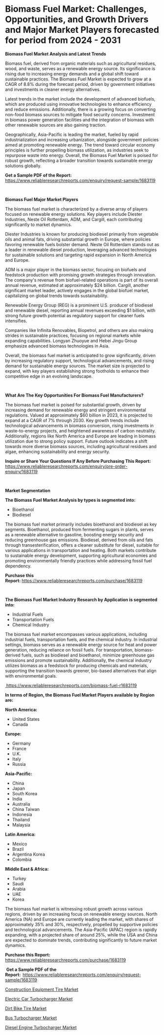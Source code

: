 <p><h1>Biomass Fuel Market: Challenges, Opportunities, and Growth Drivers and Major Market Players forecasted for period from 2024 - 2031</h1></p><p><strong>Biomass Fuel Market Analysis and Latest Trends</strong></p>
<p><p>Biomass fuel, derived from organic materials such as agricultural residues, wood, and waste, serves as a renewable energy source. Its significance is rising due to increasing energy demands and a global shift toward sustainable practices. The Biomass Fuel Market is expected to grow at a CAGR of 8.8% during the forecast period, driven by government initiatives and investments in cleaner energy alternatives. </p><p>Latest trends in the market include the development of advanced biofuels, which are produced using innovative technologies to enhance efficiency and reduce emissions. Additionally, there is a growing focus on converting non-food biomass sources to mitigate food security concerns. Investment in biomass power generation facilities and the integration of biomass with other renewable sources are also gaining traction. </p><p>Geographically, Asia-Pacific is leading the market, fueled by rapid industrialization and increasing urbanization, alongside government policies aimed at promoting renewable energy. The trend toward circular economy principles is further propelling biomass utilization, as industries seek to repurpose waste into energy. Overall, the Biomass Fuel Market is poised for robust growth, reflecting a broader transition towards sustainable energy solutions globally.</p></p>
<p><strong>Get a Sample PDF of the Report:&nbsp;</strong> <a href="https://www.reliableresearchreports.com/enquiry/request-sample/1683119?utm_campaign=1692&utm_medium=2&utm_source=Github&utm_content=ia&utm_term=15102024&utm_id=biomass-fuel">https://www.reliableresearchreports.com/enquiry/request-sample/1683119</a></p>
<p>&nbsp;</p>
<p><strong>Biomass Fuel Major Market Players</strong></p>
<p><p>The biomass fuel market is characterized by a diverse array of players focused on renewable energy solutions. Key players include Diester Industries, Neste Oil Rotterdam, ADM, and Cargill, each contributing significantly to market dynamics. </p><p>Diester Industries is known for producing biodiesel primarily from vegetable oils and animal fats, driving substantial growth in Europe, where policies favoring renewable fuels bolster demand. Neste Oil Rotterdam stands out as a leader in renewable diesel production, leveraging advanced technologies for sustainable solutions and targeting rapid expansion in North America and Europe. </p><p>ADM is a major player in the biomass sector, focusing on biofuels and feedstock production with promising growth strategies through innovation. The company's revenue from biofuel-related operations is part of its overall annual revenue, estimated at approximately $24 billion. Cargill, another significant market leader, actively engages in the global biofuel market, capitalizing on global trends towards sustainability.</p><p>Renewable Energy Group (REG) is a prominent U.S. producer of biodiesel and renewable diesel, reporting annual revenues exceeding $1 billion, with strong future growth potential as regulatory support for cleaner fuels intensifies. </p><p>Companies like Infinita Renovables, Biopetrol, and others are also making strides in sustainable practices, focusing on regional markets while expanding capabilities. Longyan Zhuoyue and Hebei Jingu Group emphasize advanced biomass technologies in Asia. </p><p>Overall, the biomass fuel market is anticipated to grow significantly, driven by increasing regulatory support, technological advancements, and rising demand for sustainable energy sources. The market size is projected to expand, with key players establishing strong footholds to enhance their competitive edge in an evolving landscape.</p></p>
<p>&nbsp;</p>
<p><strong>What Are The Key Opportunities For Biomass Fuel Manufacturers?</strong></p>
<p><p>The biomass fuel market is poised for substantial growth, driven by increasing demand for renewable energy and stringent environmental regulations. Valued at approximately $60 billion in 2023, it is projected to expand at a CAGR of 7% through 2030. Key growth trends include technological advancements in biomass conversion, rising investments in waste-to-energy projects, and heightened awareness of carbon neutrality. Additionally, regions like North America and Europe are leading in biomass utilization due to strong policy support. Future outlook indicates a shift towards more diverse biomass sources, including agricultural residues and algae, enhancing sustainability and energy security.</p></p>
<p><strong>Inquire or Share Your Questions If Any Before Purchasing This Report:</strong> <a href="https://www.reliableresearchreports.com/enquiry/pre-order-enquiry/1683119?utm_campaign=1692&utm_medium=2&utm_source=Github&utm_content=ia&utm_term=15102024&utm_id=biomass-fuel">https://www.reliableresearchreports.com/enquiry/pre-order-enquiry/1683119</a></p>
<p>&nbsp;</p>
<p><strong>Market Segmentation</strong></p>
<p><strong>The Biomass Fuel Market Analysis by types is segmented into:</strong></p>
<p><ul><li>Bioethanol</li><li>Biodiesel</li></ul></p>
<p><p>The biomass fuel market primarily includes bioethanol and biodiesel as key segments. Bioethanol, produced from fermenting sugars in plants, serves as a renewable alternative to gasoline, boosting energy security and reducing greenhouse gas emissions. Biodiesel, derived from oils and fats through transesterification, offers a cleaner substitute for diesel, suitable for various applications in transportation and heating. Both markets contribute to sustainable energy development, supporting agricultural economies and promoting environmentally friendly practices while addressing fossil fuel dependency.</p></p>
<p><strong>Purchase this Report:&nbsp;</strong><a href="https://www.reliableresearchreports.com/purchase/1683119?utm_campaign=1692&utm_medium=2&utm_source=Github&utm_content=ia&utm_term=15102024&utm_id=biomass-fuel">https://www.reliableresearchreports.com/purchase/1683119</a></p>
<p>&nbsp;</p>
<p><strong>The Biomass Fuel Market Industry Research by Application is segmented into:</strong></p>
<p><ul><li>Industrial Fuels</li><li>Transportation Fuels</li><li>Chemical Industry</li></ul></p>
<p><p>The biomass fuel market encompasses various applications, including industrial fuels, transportation fuels, and the chemical industry. In industrial settings, biomass serves as a renewable energy source for heat and power generation, reducing reliance on fossil fuels. For transportation, biomass-derived fuels, such as biodiesel and bioethanol, minimize greenhouse gas emissions and promote sustainability. Additionally, the chemical industry utilizes biomass as a feedstock for producing chemicals and materials, supporting the transition towards greener, bio-based alternatives that align with environmental goals.</p></p>
<p><a href="https://www.reliableresearchreports.com/biomass-fuel-r1683119?utm_campaign=1692&utm_medium=2&utm_source=Github&utm_content=ia&utm_term=15102024&utm_id=biomass-fuel">&nbsp;https://www.reliableresearchreports.com/biomass-fuel-r1683119</a></p>
<p><strong>In terms of Region, the Biomass Fuel Market Players available by Region are:</strong></p>
<p>
    <p> <strong> North America: </strong>
        <ul>
            <li>United States</li>
            <li>Canada</li>
        </ul>
        </p> 
    <p> <strong> Europe: </strong>
        <ul>
            <li>Germany</li>
            <li>France</li>
            <li>U.K.</li>
            <li>Italy</li>
            <li>Russia</li>
        </ul>
        </p> 
    <p> <strong> Asia-Pacific: </strong>
        <ul>
            <li>China</li>
            <li>Japan</li>
            <li>South Korea</li>
            <li>India</li>
            <li>Australia</li>
            <li>China Taiwan</li>
            <li>Indonesia</li>
            <li>Thailand</li>
            <li>Malaysia</li>
        </ul>
        </p> 
    <p> <strong> Latin America: </strong>
        <ul>
            <li>Mexico</li>
            <li>Brazil</li>
            <li>Argentina Korea</li>
            <li>Colombia</li>
        </ul>
        </p> 
    <p> <strong> Middle East & Africa: </strong>
        <ul>
            <li>Turkey</li>
            <li>Saudi</li>
            <li>Arabia</li>
            <li>UAE</li>
            <li>Korea</li>
        </ul>
    </p>
    </p>
<p><p>The biomass fuel market is witnessing robust growth across various regions, driven by an increasing focus on renewable energy sources. North America (NA) and Europe are currently leading the market, with shares of approximately 35% and 30%, respectively, propelled by supportive policies and technological advancements. The Asia-Pacific (APAC) region is rapidly expanding, with a projected share of around 25%, while the USA and China are expected to dominate trends, contributing significantly to future market dynamics.</p></p>
<p><strong>Purchase this Report: </strong><a href="https://www.reliableresearchreports.com/purchase/1683119?utm_campaign=1692&utm_medium=2&utm_source=Github&utm_content=ia&utm_term=15102024&utm_id=biomass-fuel">https://www.reliableresearchreports.com/purchase/1683119</a></p>
<p>&nbsp;<strong>Get a Sample PDF of the Report:&nbsp;&nbsp;</strong><a href="https://www.reliableresearchreports.com/enquiry/request-sample/1683119?utm_campaign=1692&utm_medium=2&utm_source=Github&utm_content=ia&utm_term=15102024&utm_id=biomass-fuel">https://www.reliableresearchreports.com/enquiry/request-sample/1683119</a></p>
<p><strong></strong></p>
<p><p><a href="https://www.linkedin.com/pulse/construction-equipment-tire-market-maturity-analysis-regional-qi3jf?utm_campaign=1692&utm_medium=2&utm_source=Github&utm_content=ia&utm_term=15102024&utm_id=biomass-fuel">Construction Equipment Tire Market</a></p><p><a href="https://www.linkedin.com/pulse/electric-car-turbocharger-market-dynamics-application-types-hxkvf?utm_campaign=1692&utm_medium=2&utm_source=Github&utm_content=ia&utm_term=15102024&utm_id=biomass-fuel">Electric Car Turbocharger Market</a></p><p><a href="https://www.linkedin.com/pulse/dirt-bike-tire-market-segmentation-in-depth-analysis-oemaftermarket-qio9e?utm_campaign=1692&utm_medium=2&utm_source=Github&utm_content=ia&utm_term=15102024&utm_id=biomass-fuel">Dirt Bike Tire Market</a></p><p><a href="https://www.linkedin.com/pulse/bus-turbocharger-sector-surge-99-growth-roadmap-2031-karmark-exnrf?utm_campaign=1692&utm_medium=2&utm_source=Github&utm_content=ia&utm_term=15102024&utm_id=biomass-fuel">Bus Turbocharger Market</a></p><p><a href="https://www.linkedin.com/pulse/in-depth-diesel-engine-turbocharger-market-review-size-share-mb5rf?utm_campaign=1692&utm_medium=2&utm_source=Github&utm_content=ia&utm_term=15102024&utm_id=biomass-fuel">Diesel Engine Turbocharger Market</a></p></p>
